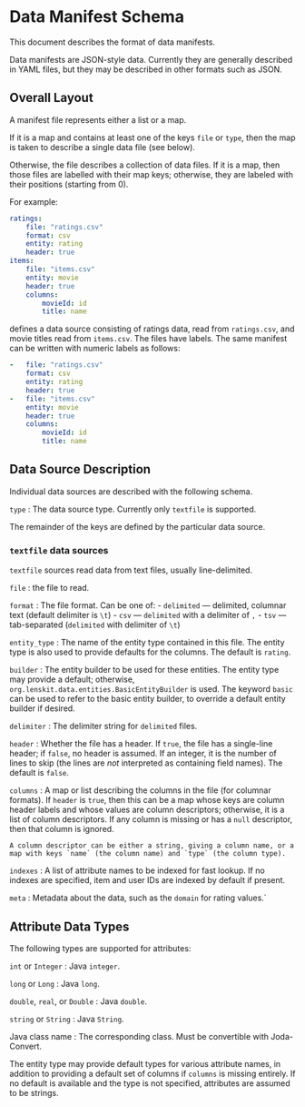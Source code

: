 # Data Manifest Schema

This document describes the format of data manifests.

Data manifests are JSON-style data.  Currently they are generally described in YAML files, but they may be described in other formats such as JSON.

## Overall Layout

A manifest file represents either a list or a map.

If it is a map and contains at least one of the keys `file` or `type`, then the map is taken to describe a single data file (see below).

Otherwise, the file describes a collection of data files.  If it is a map, then those files are labelled with their map keys; otherwise, they are labeled with their positions (starting from 0).

For example:

```yaml
ratings:
	file: "ratings.csv"
	format: csv
	entity: rating
	header: true
items:
	file: "items.csv"
	entity: movie
	header: true
	columns:
	    movieId: id
	    title: name
```

defines a data source consisting of ratings data, read from `ratings.csv`, and movie titles read from `items.csv`.  The files have labels.  The same manifest can be written with numeric labels as follows:

```yaml
-	file: "ratings.csv"
	format: csv
	entity: rating
	header: true
-	file: "items.csv"
	entity: movie
	header: true
	columns:
	    movieId: id
	    title: name
```

## Data Source Description

Individual data sources are described with the following schema.

`type`
:   The data source type.  Currently only `textfile` is supported.

The remainder of the keys are defined by the particular data source.

### `textfile` data sources

`textfile` sources read data from text files, usually line-delimited.

`file`
:   the file to read.

`format`
:   The file format.  Can be one of:
	 - `delimited` — delimited, columnar text (default delimiter is `\t`)
	 - `csv` — `delimited` with a delimiter of `,`
	 - `tsv` — tab-separated (`delimited` with delimiter of `\t`)

`entity_type`
:   The name of the entity type contained in this file.  The entity type is also used to provide defaults for the columns.  The default is `rating`.

`builder`
:   The entity builder to be used for these entities.  The entity type may provide a default; otherwise, `org.lenskit.data.entities.BasicEntityBuilder` is used.  The keyword `basic` can be used to refer to the basic entity builder, to override a default entity builder if desired.

`delimiter`
:   The delimiter string for `delimited` files.

`header`
:   Whether the file has a header.  If `true`, the file has a single-line header; if `false`, no header is assumed.  If an integer, it is the number of lines to skip (the lines are *not* interpreted as containing field names).  The default is `false`.

`columns`
:   A map or list describing the columns in the file (for columnar formats).  If `header` is `true`, then this can be a map whose keys are column header labels and whose values are column descriptors; otherwise, it is a list of column descriptors.  If any column is missing or has a `null` descriptor, then that column is ignored.

	A column descriptor can be either a string, giving a column name, or a map with keys `name` (the column name) and `type` (the column type).
	
`indexes`
:   A list of attribute names to be indexed for fast lookup.  If no indexes are specified, item and user IDs are indexed by default if present.
	
`meta`
:   Metadata about the data, such as the `domain` for rating values.`
	
## Attribute Data Types

The following types are supported for attributes:

`int` or `Integer`
:   Java `integer`.

`long` or `Long`
:   Java `long`.

`double`, `real`, or `Double`
:   Java `double`.

`string` or `String`
:   Java `String`.

Java class name
:   The corresponding class.  Must be convertible with Joda-Convert.

The entity type may provide default types for various attribute names, in addition to providing a default set of columns if `columns` is missing entirely.  If no default is available and the type is not specified, attributes are assumed to be strings.
